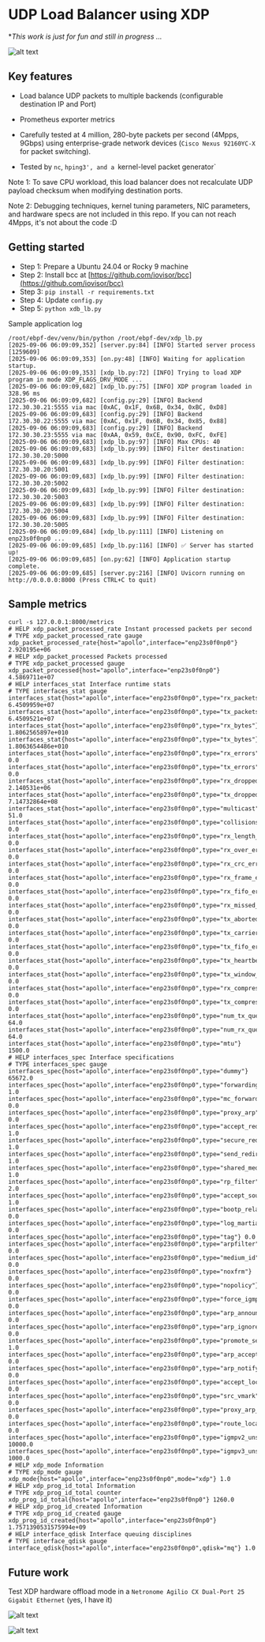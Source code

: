 # UDP Load Balancer using XDP

**This work is just for fun and still in progress ...*

![alt text](xdp-lb-grafana.png "grafana")


## Key features

- Load balance UDP packets to multiple backends (configurable destination IP and Port)
- Prometheus exporter metrics
- Carefully tested at 4 million, 280-byte packets per second (4Mpps, 9Gbps) using enterprise-grade network devices (`Cisco Nexus 92160YC-X` for packet switching).

- Tested by `nc`, `hping3', and a `kernel-level packet generator`

Note 1: To save CPU workload, this load balancer does not recalculate UDP payload checksum when modifying destination ports.

Note 2: Debugging techniques, kernel tuning parameters, NIC parameters, and hardware specs are not included in this repo. If you can not reach 4Mpps, it's not about the code :D

## Getting started

- Step 1: Prepare a Ubuntu 24.04 or Rocky 9 machine
- Step 2: Install bcc at [https://github.com/iovisor/bcc](https://github.com/iovisor/bcc)
- Step 3: `pip install -r requirements.txt`
- Step 4: Update `config.py`
- Step 5: `python xdb_lb.py`

Sample application log

```
/root/ebpf-dev/venv/bin/python /root/ebpf-dev/xdp_lb.py 
[2025-09-06 06:09:09,352] [server.py:84] [INFO] Started server process [1259609]
[2025-09-06 06:09:09,353] [on.py:48] [INFO] Waiting for application startup.
[2025-09-06 06:09:09,353] [xdp_lb.py:72] [INFO] Trying to load XDP program in mode XDP_FLAGS_DRV_MODE ...
[2025-09-06 06:09:09,682] [xdp_lb.py:75] [INFO] XDP program loaded in 328.96 ms
[2025-09-06 06:09:09,682] [config.py:29] [INFO] Backend 172.30.30.21:5555 via mac [0xAC, 0x1F, 0x6B, 0x34, 0xBC, 0xD8]
[2025-09-06 06:09:09,683] [config.py:29] [INFO] Backend 172.30.30.22:5555 via mac [0xAC, 0x1F, 0x6B, 0x34, 0x85, 0x88]
[2025-09-06 06:09:09,683] [config.py:29] [INFO] Backend 172.30.30.23:5555 via mac [0xAA, 0x59, 0xCE, 0x90, 0xFC, 0xFE]
[2025-09-06 06:09:09,683] [xdp_lb.py:97] [INFO] Max CPUs: 40
[2025-09-06 06:09:09,683] [xdp_lb.py:99] [INFO] Filter destination: 172.30.30.20:5000
[2025-09-06 06:09:09,683] [xdp_lb.py:99] [INFO] Filter destination: 172.30.30.20:5001
[2025-09-06 06:09:09,683] [xdp_lb.py:99] [INFO] Filter destination: 172.30.30.20:5002
[2025-09-06 06:09:09,683] [xdp_lb.py:99] [INFO] Filter destination: 172.30.30.20:5003
[2025-09-06 06:09:09,683] [xdp_lb.py:99] [INFO] Filter destination: 172.30.30.20:5004
[2025-09-06 06:09:09,683] [xdp_lb.py:99] [INFO] Filter destination: 172.30.30.20:5005
[2025-09-06 06:09:09,684] [xdp_lb.py:111] [INFO] Listening on enp23s0f0np0 ...
[2025-09-06 06:09:09,685] [xdp_lb.py:116] [INFO] ✅ Server has started up!
[2025-09-06 06:09:09,685] [on.py:62] [INFO] Application startup complete.
[2025-09-06 06:09:09,685] [server.py:216] [INFO] Uvicorn running on http://0.0.0.0:8000 (Press CTRL+C to quit)
```

## Sample metrics

```
curl -s 127.0.0.1:8000/metrics
# HELP xdp_packet_processed_rate Instant processed packets per second
# TYPE xdp_packet_processed_rate gauge
xdp_packet_processed_rate{host="apollo",interface="enp23s0f0np0"} 2.920195e+06
# HELP xdp_packet_processed Packets processed
# TYPE xdp_packet_processed gauge
xdp_packet_processed{host="apollo",interface="enp23s0f0np0"} 4.5869711e+07
# HELP interfaces_stat Interface runtime stats
# TYPE interfaces_stat gauge
interfaces_stat{host="apollo",interface="enp23s0f0np0",type="rx_packets"} 6.4509959e+07
interfaces_stat{host="apollo",interface="enp23s0f0np0",type="tx_packets"} 6.4509521e+07
interfaces_stat{host="apollo",interface="enp23s0f0np0",type="rx_bytes"} 1.8062565897e+010
interfaces_stat{host="apollo",interface="enp23s0f0np0",type="tx_bytes"} 1.8063654486e+010
interfaces_stat{host="apollo",interface="enp23s0f0np0",type="rx_errors"} 0.0
interfaces_stat{host="apollo",interface="enp23s0f0np0",type="tx_errors"} 0.0
interfaces_stat{host="apollo",interface="enp23s0f0np0",type="rx_dropped"} 2.140531e+06
interfaces_stat{host="apollo",interface="enp23s0f0np0",type="tx_dropped"} 7.14732864e+08
interfaces_stat{host="apollo",interface="enp23s0f0np0",type="multicast"} 51.0
interfaces_stat{host="apollo",interface="enp23s0f0np0",type="collisions"} 0.0
interfaces_stat{host="apollo",interface="enp23s0f0np0",type="rx_length_errors"} 0.0
interfaces_stat{host="apollo",interface="enp23s0f0np0",type="rx_over_errors"} 0.0
interfaces_stat{host="apollo",interface="enp23s0f0np0",type="rx_crc_errors"} 0.0
interfaces_stat{host="apollo",interface="enp23s0f0np0",type="rx_frame_errors"} 0.0
interfaces_stat{host="apollo",interface="enp23s0f0np0",type="rx_fifo_errors"} 0.0
interfaces_stat{host="apollo",interface="enp23s0f0np0",type="rx_missed_errors"} 0.0
interfaces_stat{host="apollo",interface="enp23s0f0np0",type="tx_aborted_errors"} 0.0
interfaces_stat{host="apollo",interface="enp23s0f0np0",type="tx_carrier_errors"} 0.0
interfaces_stat{host="apollo",interface="enp23s0f0np0",type="tx_fifo_errors"} 0.0
interfaces_stat{host="apollo",interface="enp23s0f0np0",type="tx_heartbeat_errors"} 0.0
interfaces_stat{host="apollo",interface="enp23s0f0np0",type="tx_window_errors"} 0.0
interfaces_stat{host="apollo",interface="enp23s0f0np0",type="rx_compressed"} 0.0
interfaces_stat{host="apollo",interface="enp23s0f0np0",type="tx_compressed"} 0.0
interfaces_stat{host="apollo",interface="enp23s0f0np0",type="num_tx_queue"} 64.0
interfaces_stat{host="apollo",interface="enp23s0f0np0",type="num_rx_queue"} 64.0
interfaces_stat{host="apollo",interface="enp23s0f0np0",type="mtu"} 1500.0
# HELP interfaces_spec Interface specifications
# TYPE interfaces_spec gauge
interfaces_spec{host="apollo",interface="enp23s0f0np0",type="dummy"} 65672.0
interfaces_spec{host="apollo",interface="enp23s0f0np0",type="forwarding"} 1.0
interfaces_spec{host="apollo",interface="enp23s0f0np0",type="mc_forwarding"} 0.0
interfaces_spec{host="apollo",interface="enp23s0f0np0",type="proxy_arp"} 0.0
interfaces_spec{host="apollo",interface="enp23s0f0np0",type="accept_redirects"} 1.0
interfaces_spec{host="apollo",interface="enp23s0f0np0",type="secure_redirects"} 1.0
interfaces_spec{host="apollo",interface="enp23s0f0np0",type="send_redirects"} 1.0
interfaces_spec{host="apollo",interface="enp23s0f0np0",type="shared_media"} 1.0
interfaces_spec{host="apollo",interface="enp23s0f0np0",type="rp_filter"} 2.0
interfaces_spec{host="apollo",interface="enp23s0f0np0",type="accept_source_route"} 1.0
interfaces_spec{host="apollo",interface="enp23s0f0np0",type="bootp_relay"} 0.0
interfaces_spec{host="apollo",interface="enp23s0f0np0",type="log_martians"} 0.0
interfaces_spec{host="apollo",interface="enp23s0f0np0",type="tag"} 0.0
interfaces_spec{host="apollo",interface="enp23s0f0np0",type="arpfilter"} 0.0
interfaces_spec{host="apollo",interface="enp23s0f0np0",type="medium_id"} 0.0
interfaces_spec{host="apollo",interface="enp23s0f0np0",type="noxfrm"} 0.0
interfaces_spec{host="apollo",interface="enp23s0f0np0",type="nopolicy"} 0.0
interfaces_spec{host="apollo",interface="enp23s0f0np0",type="force_igmp_version"} 0.0
interfaces_spec{host="apollo",interface="enp23s0f0np0",type="arp_announce"} 0.0
interfaces_spec{host="apollo",interface="enp23s0f0np0",type="arp_ignore"} 0.0
interfaces_spec{host="apollo",interface="enp23s0f0np0",type="promote_secondaries"} 1.0
interfaces_spec{host="apollo",interface="enp23s0f0np0",type="arp_accept"} 0.0
interfaces_spec{host="apollo",interface="enp23s0f0np0",type="arp_notify"} 0.0
interfaces_spec{host="apollo",interface="enp23s0f0np0",type="accept_local"} 0.0
interfaces_spec{host="apollo",interface="enp23s0f0np0",type="src_vmark"} 0.0
interfaces_spec{host="apollo",interface="enp23s0f0np0",type="proxy_arp_pvlan"} 0.0
interfaces_spec{host="apollo",interface="enp23s0f0np0",type="route_localnet"} 0.0
interfaces_spec{host="apollo",interface="enp23s0f0np0",type="igmpv2_unsolicited_report_interval"} 10000.0
interfaces_spec{host="apollo",interface="enp23s0f0np0",type="igmpv3_unsolicited_report_interval"} 1000.0
# HELP xdp_mode Information
# TYPE xdp_mode gauge
xdp_mode{host="apollo",interface="enp23s0f0np0",mode="xdp"} 1.0
# HELP xdp_prog_id_total Information
# TYPE xdp_prog_id_total counter
xdp_prog_id_total{host="apollo",interface="enp23s0f0np0"} 1260.0
# HELP xdp_prog_id_created Information
# TYPE xdp_prog_id_created gauge
xdp_prog_id_created{host="apollo",interface="enp23s0f0np0"} 1.7571390531575994e+09
# HELP interface_qdisk Interface queuing disciplines
# TYPE interface_qdisk gauge
interface_qdisk{host="apollo",interface="enp23s0f0np0",qdisk="mq"} 1.0
```

## Future work

Test XDP hardware offload mode in a `Netronome Agilio CX Dual-Port 25 Gigabit Ethernet` (yes, I have it)

![alt text](smartnic.jpg "smartnic")

![alt text](smartnic_2.jpg "smartnic_2")
